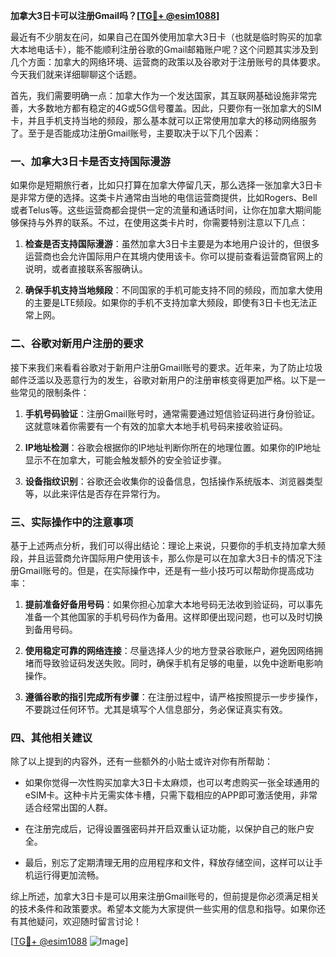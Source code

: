 **加拿大3日卡可以注册Gmail吗？[[TG💪+ @esim1088](https://t.me/s/esim1088)]**

最近有不少朋友在问，如果自己在国外使用加拿大3日卡（也就是临时购买的加拿大本地电话卡），能不能顺利注册谷歌的Gmail邮箱账户呢？这个问题其实涉及到几个方面：加拿大的网络环境、运营商的政策以及谷歌对于注册账号的具体要求。今天我们就来详细聊聊这个话题。

首先，我们需要明确一点：加拿大作为一个发达国家，其互联网基础设施非常完善，大多数地方都有稳定的4G或5G信号覆盖。因此，只要你有一张加拿大的SIM卡，并且手机支持当地的频段，那么基本就可以正常使用加拿大的移动网络服务了。至于是否能成功注册Gmail账号，主要取决于以下几个因素：

### 一、加拿大3日卡是否支持国际漫游

如果你是短期旅行者，比如只打算在加拿大停留几天，那么选择一张加拿大3日卡是非常方便的选择。这类卡片通常由当地的电信运营商提供，比如Rogers、Bell或者Telus等。这些运营商都会提供一定的流量和通话时间，让你在加拿大期间能够保持与外界的联系。不过，在使用这类卡片时，你需要特别注意以下几点：

1. **检查是否支持国际漫游**：虽然加拿大3日卡主要是为本地用户设计的，但很多运营商也会允许国际用户在其境内使用该卡。你可以提前查看运营商官网上的说明，或者直接联系客服确认。
   
2. **确保手机支持当地频段**：不同国家的手机可能支持不同的频段，而加拿大使用的主要是LTE频段。如果你的手机不支持加拿大频段，即使有3日卡也无法正常上网。

### 二、谷歌对新用户注册的要求

接下来我们来看看谷歌对于新用户注册Gmail账号的要求。近年来，为了防止垃圾邮件泛滥以及恶意行为的发生，谷歌对新用户的注册审核变得更加严格。以下是一些常见的限制条件：

1. **手机号码验证**：注册Gmail账号时，通常需要通过短信验证码进行身份验证。这就意味着你需要有一个有效的加拿大本地手机号码来接收验证码。

2. **IP地址检测**：谷歌会根据你的IP地址判断你所在的地理位置。如果你的IP地址显示不在加拿大，可能会触发额外的安全验证步骤。

3. **设备指纹识别**：谷歌还会收集你的设备信息，包括操作系统版本、浏览器类型等，以此来评估是否存在异常行为。

### 三、实际操作中的注意事项

基于上述两点分析，我们可以得出结论：理论上来说，只要你的手机支持加拿大频段，并且运营商允许国际用户使用该卡，那么你是可以在加拿大3日卡的情况下注册Gmail账号的。但是，在实际操作中，还是有一些小技巧可以帮助你提高成功率：

1. **提前准备好备用号码**：如果你担心加拿大本地号码无法收到验证码，可以事先准备一个其他国家的手机号码作为备用。这样即便出现问题，也可以及时切换到备用号码。

2. **使用稳定可靠的网络连接**：尽量选择人少的地方登录谷歌账户，避免因网络拥堵而导致验证码发送失败。同时，确保手机有足够的电量，以免中途断电影响操作。

3. **遵循谷歌的指引完成所有步骤**：在注册过程中，请严格按照提示一步步操作，不要跳过任何环节。尤其是填写个人信息部分，务必保证真实有效。

### 四、其他相关建议

除了以上提到的内容外，还有一些额外的小贴士或许对你有所帮助：

- 如果你觉得一次性购买加拿大3日卡太麻烦，也可以考虑购买一张全球通用的eSIM卡。这种卡片无需实体卡槽，只需下载相应的APP即可激活使用，非常适合经常出国的人群。
  
- 在注册完成后，记得设置强密码并开启双重认证功能，以保护自己的账户安全。

- 最后，别忘了定期清理无用的应用程序和文件，释放存储空间，这样可以让手机运行得更加流畅。

综上所述，加拿大3日卡是可以用来注册Gmail账号的，但前提是你必须满足相关的技术条件和政策要求。希望本文能为大家提供一些实用的信息和指导。如果你还有其他疑问，欢迎随时留言讨论！

[[TG💪+ @esim1088](https://t.me/s/esim1088) ![Image](https://i.postimg.cc/4NQfJmqS/Snipaste-2025-05-13-00-14-12.png)]